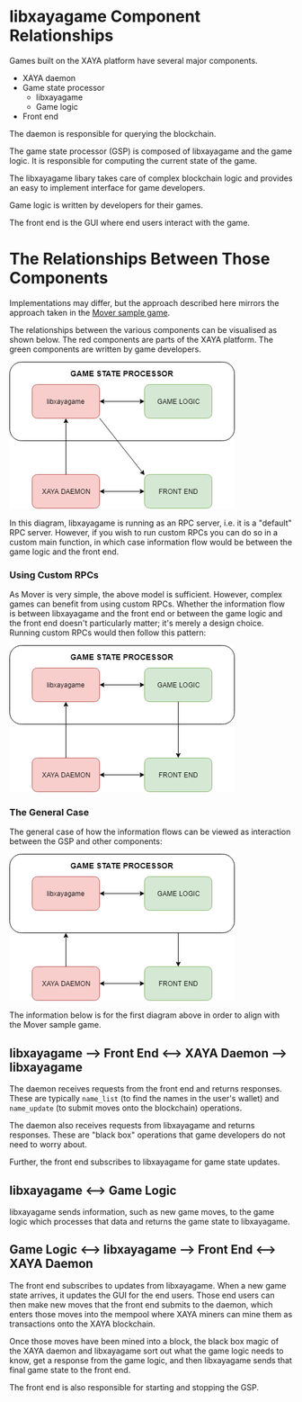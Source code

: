 # libxayagame Component Relationships

Games built on the XAYA platform have several major components.

- XAYA daemon
- Game state processor
	+ libxayagame
	+ Game logic
- Front end

The daemon is responsible for querying the blockchain.

The game state processor (GSP) is composed of libxayagame and the game logic. It is responsible for computing the current state of the game. 

The libxayagame libary takes care of complex blockchain logic and provides an easy to implement interface for game developers.

Game logic is written by developers for their games. 

The front end is the GUI where end users interact with the game.

# The Relationships Between Those Components

Implementations may differ, but the approach described here mirrors the approach taken in the [Mover sample game](https://github.com/xaya/libxayagame/tree/master/mover).

The relationships between the various components can be visualised as shown below. The red components are parts of the XAYA platform. The green components are written by game developers.

![XAYA game component relationships](img/libxayagame-mover.png)

In this diagram, libxayagame is running as an RPC server, i.e. it is a "default" RPC server. However, if you wish to run custom RPCs you can do so in a custom main function, in which case information flow would be between the game logic and the front end. 

### Using Custom RPCs

As Mover is very simple, the above model is sufficient. However, complex games can benefit from using custom RPCs. Whether the information flow is between libxayagame and the front end or between the game logic and the front end doesn't particularly matter; it's merely a design choice. Running custom RPCs would then follow this pattern:

![Alternate XAYA game component relationships](img/libxayagame-game-logic-to-front-end.png)

### The General Case

The general case of how the information flows can be viewed as interaction between the GSP and other components:

![General case for game component relationships](img/libxayagame-gsp-general-case.png)

The information below is for the first diagram above in order to align with the Mover sample game.

## libxayagame ––> Front End <––> XAYA Daemon ––> libxayagame

The daemon receives requests from the front end and returns responses. These are typically `name_list` (to find the names in the user's wallet) and `name_update` (to submit moves onto the blockchain) operations. 

The daemon also receives requests from libxayagame and returns responses. These are "black box" operations that game developers do not need to worry about.

Further, the front end subscribes to libxayagame for game state updates. 

## libxayagame <––> Game Logic

libxayagame sends information, such as new game moves, to the game logic which processes that data and returns the game state to libxayagame. 

## Game Logic <––> libxayagame ––> Front End <––> XAYA Daemon

The front end subscribes to updates from libxayagame. When a new game state arrives, it updates the GUI for the end users. Those end users can then make new moves that the front end submits to the daemon, which enters those moves into the mempool where XAYA miners can mine them as transactions onto the XAYA blockchain.

Once those moves have been mined into a block, the black box magic of the XAYA daemon and libxayagame sort out what the game logic needs to know, get a response from the game logic, and then libxayagame sends that final game state to the front end. 

The front end is also responsible for starting and stopping the GSP. 









